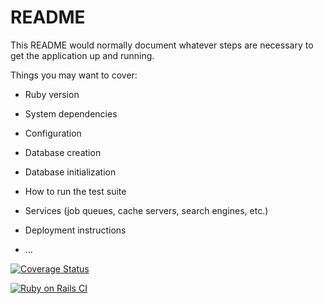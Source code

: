 # README

This README would normally document whatever steps are necessary to get the
application up and running.

Things you may want to cover:

* Ruby version

* System dependencies

* Configuration

* Database creation

* Database initialization

* How to run the test suite

* Services (job queues, cache servers, search engines, etc.)

* Deployment instructions

* ...


[![Coverage Status](https://coveralls.io/repos/github/joaopedromarcondes/Trabalho-ESI/badge.svg?branch=master)](https://coveralls.io/github/joaopedromarcondes/Trabalho-ESI?branch=master)

[![Ruby on Rails CI](https://github.com/joaopedromarcondes/Trabalho-ESI/actions/workflows/rubyonrails.yml/badge.svg)](https://github.com/joaopedromarcondes/Trabalho-ESI/actions/workflows/rubyonrails.yml)